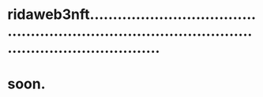 # ridaweb3nft..........................................................................................................................
# soon.
